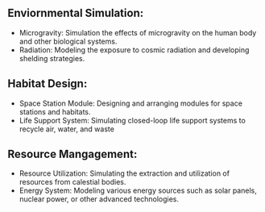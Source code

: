 ## Enviornmental Simulation:
- Microgravity: Simulation the effects of microgravity on the human body and other biological systems.
- Radiation: Modeling the exposure to cosmic radiation and developing shelding strategies.
## Habitat Design:
- Space Station Module: Designing and arranging modules for space stations and habitats.
- Life Support System: Simulating closed-loop life support systems to recycle air, water, and waste
## Resource Mangagement: 
- Resource Utilization: Simulating the extraction and utilization of resources from calestial bodies.
- Energy System: Modeling various energy sources such as solar panels, nuclear power, or other advanced technologies.
